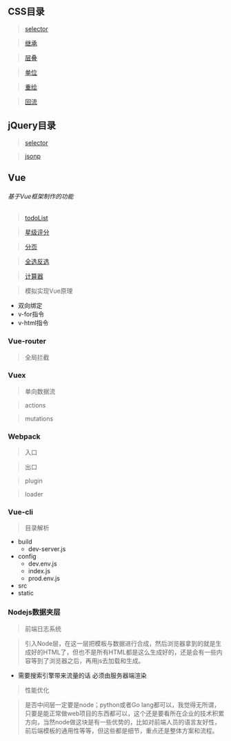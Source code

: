 ## CSS目录

> [selector](https://github.com/iysf/blog/tree/master/CSS/selector)

> [继承](https://github.com/iysf/blog/tree/master/CSS/继承)

> [层叠](https://github.com/iysf/blog/tree/master/CSS/层叠/)

> [单位](https://github.com/iysf/blog/tree/master/CSS/单位)

> [重绘](https://github.com/iysf/blog/tree/master/CSS/重绘)

> [回流](https://github.com/iysf/blog/tree/master/CSS/回流)

## jQuery目录
> [selector](https://github.com/iysf/blog/tree/master/Jquery/selector)

> [jsonp](https://github.com/iysf/blog/blob/master/Jquery/ajax/html/jsonp.html)

<!-- > [attr](https://github.com/iysf/blog/tree/master/Jquery/attr) -->


<!-- > [ajax](https://github.com/iysf/blog/tree/master/Jquery/ajax) -->


## Vue

###### 基于Vue框架制作的功能
> [todoList](https://github.com/iysf/blog/tree/master/Vue/todoList)

> [星级评分](https://github.com/iysf/blog/tree/master/Vue/%E5%85%A8%E9%80%89%E5%8F%8D%E9%80%89)

> [分页](https://github.com/iysf/blog/tree/master/Vue/%E5%88%86%E9%A1%B5)

> [全选反选](https://github.com/iysf/blog/tree/master/Vue/%E5%85%A8%E9%80%89%E5%8F%8D%E9%80%89)

> [计算器](https://github.com/iysf/blog/tree/master/Vue/%E8%AE%A1%E7%AE%97%E5%99%A8)

> 模拟实现Vue原理
  * 双向绑定
  * v-for指令
  * v-html指令

### Vue-router

> 全局拦截

### Vuex

> 单向数据流

> actions

> mutations

### Webpack

> 入口

> 出口

> plugin

> loader

### Vue-cli

> 目录解析
  - build
    - dev-server.js
  - config
    - dev.env.js
    - index.js
    - prod.env.js
  - src
  - static

### Nodejs数据夹层
> 前端日志系统

> 引入Node层，在这一层把模板与数据进行合成，然后浏览器拿到的就是生成好的HTML了，但也不是所有HTML都是这么生成好的，还是会有一些内容等到了浏览器之后，再用js去加载和生成。
  - 需要搜索引擎带来流量的话 必须由服务器端渲染

> 性能优化

> 是否中间层一定要是node；python或者Go lang都可以，我觉得无所谓，只要是能正常做web项目的东西都可以，这个还是要看所在企业的技术积累方向，当然node做这块是有一些优势的，比如对前端人员的语言友好性，前后端模板的通用性等等，但这些都是细节，重点还是整体方案和流程。

<!-- #### 算法：
* 排序
  1. [桶排序](https://github.com/iysf/legendary-JavaScript/blob/master/%E7%AE%97%E6%B3%95/%E6%8E%92%E5%BA%8F/%E6%A1%B6%E6%8E%92%E5%BA%8F.html)
  2. [冒泡排序](https://github.com/iysf/legendary-JavaScript/blob/master/%E7%AE%97%E6%B3%95/%E6%8E%92%E5%BA%8F/%E5%86%92%E6%B3%A1%E6%8E%92%E5%BA%8F.html)
  3. [快速排序](https://github.com/iysf/legendary-JavaScript/blob/master/%E7%AE%97%E6%B3%95/%E6%8E%92%E5%BA%8F/%E5%BF%AB%E9%80%9F%E6%8E%92%E5%BA%8F.html)
  4. [归并排序](https://github.com/iysf/legendary-JavaScript/blob/master/%E7%AE%97%E6%B3%95/%E6%8E%92%E5%BA%8F/%E5%BD%92%E5%B9%B6%E6%8E%92%E5%BA%8F.html)
  5. [希尔排序](https://github.com/iysf/legendary-JavaScript/blob/master/%E7%AE%97%E6%B3%95/%E6%8E%92%E5%BA%8F/%E5%BD%92%E5%B9%B6%E6%8E%92%E5%BA%8F.html)
* 图
  1. [深度优先搜索]
  2. [广度优先搜索]
* 检索算法
  1. [顺序查找]
  2. [二分查找算法]
#### 前端监控：
* 捕获前端错误
  1. [前端代码异常](http://www.baidu.com)

#### 内部的api：
* 数组的[].push、[].pop、[].forEach等
* 函数的bind，call，apply等
* ES6的 new Set()等
#### 开发中的基础功能：
* 全选反选插件
* 分页插件
* 图片瀑布流
* 各种拦截: 请求拦截，跳转拦截，相应拦截，登录拦截等
* 聊天功能
* 评论功能
* 日期功能
* 模拟数据双向绑定原理
* Canvas游戏
#### 框架的底层原理：
* Vue的双向数据绑定、Vue:v-html，v-for、各种指令的封装等
* jquery的链式编程 选择器封装等
#### 面向对象：
* __proto__与prototype的关系
* 工厂模式
* 构造函数
* this原理
* 原型
* 封装_new()函数
#### 设计模式：
* 单例模式、访问者模式、观察者模式、桥接模式、工厂模式等
#### 作用域：
* 生命周期、编译原理、变量提升、运行环境等
#### HTTP协议：
* 通信过程、HTTP方法、协议格式、报文结构、首部字段、状态码
* 代理、网关、隧道
* SPDY、WebSocket、WebDAV
* 无状态(stateless)、301和302重定向的区别、缓存机制
* Web安全、HTTPS、SSL、证书认证、加密机制、Web攻击手段：Dos攻击、跨站点请求伪造（CSRF）、SQL注入、XSS攻击
* 在浏览器调试工具中 console中 直接$.ajax({}) 就可以访问后端的接口。 -->
